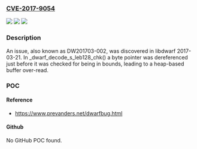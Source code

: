 ### [CVE-2017-9054](https://cve.mitre.org/cgi-bin/cvename.cgi?name=CVE-2017-9054)
![](https://img.shields.io/static/v1?label=Product&message=n%2Fa&color=blue)
![](https://img.shields.io/static/v1?label=Version&message=n%2Fa&color=blue)
![](https://img.shields.io/static/v1?label=Vulnerability&message=n%2Fa&color=brighgreen)

### Description

An issue, also known as DW201703-002, was discovered in libdwarf 2017-03-21. In _dwarf_decode_s_leb128_chk() a byte pointer was dereferenced just before it was checked for being in bounds, leading to a heap-based buffer over-read.

### POC

#### Reference
- https://www.prevanders.net/dwarfbug.html

#### Github
No GitHub POC found.

